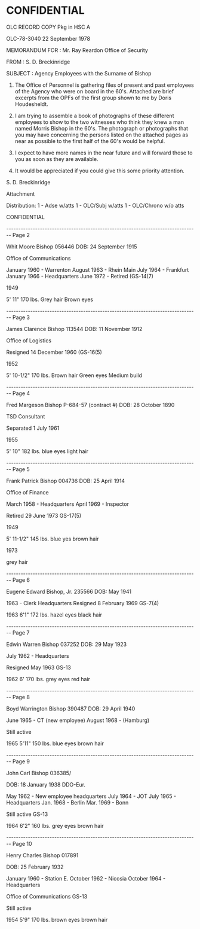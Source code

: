 # CONFIDENTIAL

OLC RECORD COPY
Pkg in HSC A

OLC-78-3040
22 September 1978

MEMORANDUM FOR : Mr. Ray Reardon
Office of Security

FROM : S. D. Breckinridge

SUBJECT : Agency Employees with the Surname of Bishop

1. The Office of Personnel is gathering files of present and past employees of the Agency who were on board in the 60's. Attached are brief excerpts from the OPFs of the first group shown to me by Doris Houdesheldt.

2. I am trying to assemble a book of photographs of these different employees to show to the two witnesses who think they knew a man named Morris Bishop in the 60's. The photograph or photographs that you may have concerning the persons listed on the attached pages as near as possible to the first half of the 60's would be helpful.

3. I expect to have more names in the near future and will forward those to you as soon as they are available.

4. It would be appreciated if you could give this some priority attention.

S. D. Breckinridge

Attachment

Distribution:
1 - Adse w/atts
1 - OLC/Subj w/atts
1 - OLC/Chrono w/o atts

CONFIDENTIAL


-------------------------------------------------------------------------------- Page 2

Whit Moore Bishop
056446
DOB: 24 September 1915

Office of Communications

January 1960 - Warrenton
August 1963 - Rhein Main
July 1964 - Frankfurt
January 1966 - Headquarters
June 1972 - Retired (GS-14(7)

1949

5' 11"
170 lbs.
Grey hair
Brown eyes


-------------------------------------------------------------------------------- Page 3

James Clarence Bishop
113544
DOB: 11 November 1912

Office of Logistics

Resigned 14 December 1960 (GS-16(5)

1952

5' 10-1/2"
170 lbs.
Brown hair
Green eyes
Medium build


-------------------------------------------------------------------------------- Page 4

Fred Margeson Bishop
P-684-57 (contract #)
DOB: 28 October 1890

TSD Consultant

Separated 1 July 1961

1955

5' 10"
182 lbs.
blue eyes
light hair


-------------------------------------------------------------------------------- Page 5

Frank Patrick Bishop
004736
DOB: 25 April 1914

Office of Finance

March 1958 - Headquarters
April 1969 - Inspector

Retired 29 June 1973 GS-17(5)

1949

5' 11-1/2"
145 lbs.
blue yes
brown hair

1973

grey hair


-------------------------------------------------------------------------------- Page 6

Eugene Edward Bishop, Jr.
235566
DOB: May 1941

1963 - Clerk Headquarters
Resigned 8 February 1969 GS-7(4)

1963
6'1"
172 lbs.
hazel eyes
black hair


-------------------------------------------------------------------------------- Page 7

Edwin Warren Bishop
037252
DOB: 29 May 1923

July 1962 - Headquarters

Resigned May 1963 GS-13

1962
6'
170 lbs.
grey eyes
red hair


-------------------------------------------------------------------------------- Page 8

Boyd Warrington Bishop
390487
DOB: 29 April 1940

June 1965 - CT (new employee)
August 1968 - (Hamburg)

Still active

1965
5'11"
150 lbs.
blue eyes
brown hair


-------------------------------------------------------------------------------- Page 9

John Carl Bishop
036385/

DOB: 18 January 1938
DDO-Eur.

May 1962 - New employee headquarters
July 1964 - JOT
July 1965 - Headquarters
Jan. 1968 - Berlin
Mar. 1969 - Bonn

Still active GS-13

1964
6'2"
160 lbs.
grey eyes
brown hair


-------------------------------------------------------------------------------- Page 10

Henry Charles Bishop
017891

DOB: 25 February 1932

January 1960 - Station E.
October 1962 - Nicosia
October 1964 - Headquarters

Office of Communications GS-13

Still active

1954
5'9"
170 lbs.
brown eyes
brown hair
